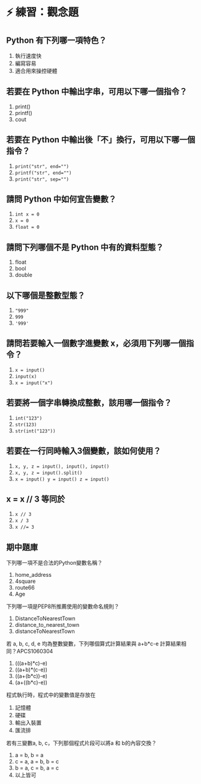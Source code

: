 # ⚡ 練習：觀念題

## Python 有下列哪一項特色？

1. 執行速度快
2. 編寫容易
3. 適合用來操控硬體

## 若要在 Python 中輸出字串，可用以下哪一個指令？

1. print\(\)
2. printf\(\)
3. cout

## 若要在 Python 中輸出後「不」換行，可用以下哪一個指令？

1. `print("str", end="")`
2. `printf("str", end="")`
3. `print("str", sep="")`

## 請問 Python 中如何宣告變數？

1. `int x = 0`
2. `x = 0`
3. `float = 0`

## 請問下列哪個不是 Python 中有的資料型態？

1. float
2. bool
3. double

## 以下哪個是整數型態？

1. `"999"`
2. `999`
3. `'999'`

## 請問若要輸入一個數字進變數 x，必須用下列哪一個指令？

1. `x = input()`
2. `input(x)`
3. `x = input("x")`

## 若要將一個字串轉換成整數，該用哪一個指令？

1. `int("123")`
2. `str(123)`
3. `str(int("123"))`

## 若要在一行同時輸入3個變數，該如何使用？

1. `x, y, z = input(), input(), input()`
2. `x, y, z = input().split()`
3. `x = input() y = input() z = input()`

## x = x // 3 等同於

1. `x // 3`
2. `x / 3`
3. `x //= 3`

## 期中題庫

下列哪一項不是合法的Python變數名稱？

1. home\_address
2. 4square
3. route66
4. Age

下列哪一項是PEP8所推薦使用的變數命名規則？

1. DistanceToNearestTown
2. distance\_to\_nearest\_town
3. distanceToNearestTown

若 a, b, c, d, e 均為整數變數，下列哪個算式計算結果與 a+b\*c-e 計算結果相同？APCS1060304

1. \(\(\(a+b\)\*c\)-e\)
2. \(\(a+b\)\*\(c-e\)\)
3. \(\(a+\(b\*c\)\)-e\)
4. \(a+\(\(b\*c\)-e\)\)

程式執行時，程式中的變數值是存放在

1. 記憶體
2. 硬碟
3. 輸出入裝置
4. 匯流排

若有三變數a, b, c，下列那個程式片段可以將a 和 b的內容交換？

1. a = b, b = a
2. c = a, a = b, b = c
3. b = a, c = b, a = c
4. 以上皆可

